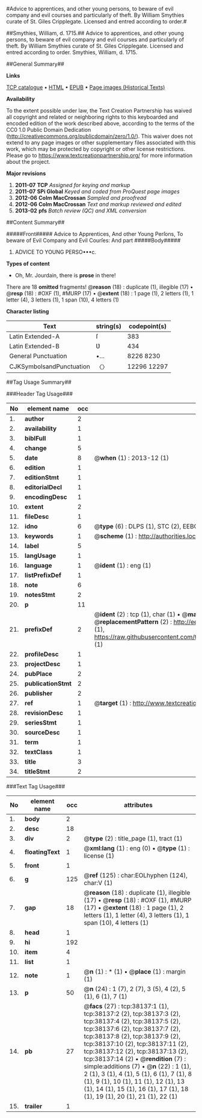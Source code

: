 #Advice to apprentices, and other young persons, to beware of evil company and evil courses and particularly of theft. By William Smythies curate of St. Giles Cripplegate. Licensed and entred according to order.#

##Smythies, William, d. 1715.##
Advice to apprentices, and other young persons, to beware of evil company and evil courses and particularly of theft. By William Smythies curate of St. Giles Cripplegate. Licensed and entred according to order.
Smythies, William, d. 1715.

##General Summary##

**Links**

[TCP catalogue](http://www.ota.ox.ac.uk/tcp/)  • 
[HTML](http://tei.it.ox.ac.uk/tcp/Texts-HTML/free/A60/A60680.html)  • 
[EPUB](http://tei.it.ox.ac.uk/tcp/Texts-EPUB/free/A60/A60680.epub) • 
[Page images (Historical Texts)](https://historicaltexts.jisc.ac.uk/eebo-99833659e)

**Availability**

To the extent possible under law, the Text Creation Partnership has waived all copyright and related or neighboring rights to this keyboarded and encoded edition of the work described above, according to the terms of the CC0 1.0 Public Domain Dedication (http://creativecommons.org/publicdomain/zero/1.0/). This waiver does not extend to any page images or other supplementary files associated with this work, which may be protected by copyright or other license restrictions. Please go to https://www.textcreationpartnership.org/ for more information about the project.

**Major revisions**

1. __2011-07__ __TCP__ *Assigned for keying and markup*
1. __2011-07__ __SPi Global__ *Keyed and coded from ProQuest page images*
1. __2012-06__ __Colm MacCrossan__ *Sampled and proofread*
1. __2012-06__ __Colm MacCrossan__ *Text and markup reviewed and edited*
1. __2013-02__ __pfs__ *Batch review (QC) and XML conversion*

##Content Summary##

#####Front#####
Advice to Apprentices, And other Young Perſons, To beware of Evil Company and Evil Courſes: And part
#####Body#####

1. ADVICE TO YOUNG PERSO•••c.

**Types of content**

  * Oh, Mr. Jourdain, there is **prose** in there!

There are 18 **omitted** fragments! 
 @__reason__ (18) : duplicate (1), illegible (17)  •  @__resp__ (18) : #OXF (1), #MURP (17)  •  @__extent__ (18) : 1 page (1), 2 letters (1), 1 letter (4), 3 letters (1), 1 span (10), 4 letters (1)

**Character listing**


|Text|string(s)|codepoint(s)|
|---|---|---|
|Latin Extended-A|ſ|383|
|Latin Extended-B|Ʋ|434|
|General Punctuation|•…|8226 8230|
|CJKSymbolsandPunctuation|〈〉|12296 12297|

##Tag Usage Summary##

###Header Tag Usage###

|No|element name|occ|attributes|
|---|---|---|---|
|1.|__author__|2||
|2.|__availability__|1||
|3.|__biblFull__|1||
|4.|__change__|5||
|5.|__date__|8| @__when__ (1) : 2013-12 (1)|
|6.|__edition__|1||
|7.|__editionStmt__|1||
|8.|__editorialDecl__|1||
|9.|__encodingDesc__|1||
|10.|__extent__|2||
|11.|__fileDesc__|1||
|12.|__idno__|6| @__type__ (6) : DLPS (1), STC (2), EEBO-CITATION (1), PROQUEST (1), VID (1)|
|13.|__keywords__|1| @__scheme__ (1) : http://authorities.loc.gov/ (1)|
|14.|__label__|5||
|15.|__langUsage__|1||
|16.|__language__|1| @__ident__ (1) : eng (1)|
|17.|__listPrefixDef__|1||
|18.|__note__|6||
|19.|__notesStmt__|2||
|20.|__p__|11||
|21.|__prefixDef__|2| @__ident__ (2) : tcp (1), char (1)  •  @__matchPattern__ (2) : ([0-9\-]+):([0-9IVX]+) (1), (.+) (1)  •  @__replacementPattern__ (2) : http://eebo.chadwyck.com/downloadtiff?vid=$1&page=$2 (1), https://raw.githubusercontent.com/textcreationpartnership/Texts/master/tcpchars.xml#$1 (1)|
|22.|__profileDesc__|1||
|23.|__projectDesc__|1||
|24.|__pubPlace__|2||
|25.|__publicationStmt__|2||
|26.|__publisher__|2||
|27.|__ref__|1| @__target__ (1) : http://www.textcreationpartnership.org/docs/. (1)|
|28.|__revisionDesc__|1||
|29.|__seriesStmt__|1||
|30.|__sourceDesc__|1||
|31.|__term__|1||
|32.|__textClass__|1||
|33.|__title__|3||
|34.|__titleStmt__|2||


###Text Tag Usage###

|No|element name|occ|attributes|
|---|---|---|---|
|1.|__body__|2||
|2.|__desc__|18||
|3.|__div__|2| @__type__ (2) : title_page (1), tract (1)|
|4.|__floatingText__|1| @__xml:lang__ (1) : eng (0)  •  @__type__ (1) : license (1)|
|5.|__front__|1||
|6.|__g__|125| @__ref__ (125) : char:EOLhyphen (124), char:V (1)|
|7.|__gap__|18| @__reason__ (18) : duplicate (1), illegible (17)  •  @__resp__ (18) : #OXF (1), #MURP (17)  •  @__extent__ (18) : 1 page (1), 2 letters (1), 1 letter (4), 3 letters (1), 1 span (10), 4 letters (1)|
|8.|__head__|1||
|9.|__hi__|192||
|10.|__item__|4||
|11.|__list__|1||
|12.|__note__|1| @__n__ (1) : * (1)  •  @__place__ (1) : margin (1)|
|13.|__p__|50| @__n__ (24) : 1 (7), 2 (7), 3 (5), 4 (2), 5 (1), 6 (1), 7 (1)|
|14.|__pb__|27| @__facs__ (27) : tcp:38137:1 (1), tcp:38137:2 (2), tcp:38137:3 (2), tcp:38137:4 (2), tcp:38137:5 (2), tcp:38137:6 (2), tcp:38137:7 (2), tcp:38137:8 (2), tcp:38137:9 (2), tcp:38137:10 (2), tcp:38137:11 (2), tcp:38137:12 (2), tcp:38137:13 (2), tcp:38137:14 (2)  •  @__rendition__ (7) : simple:additions (7)  •  @__n__ (22) : 1 (1), 2 (1), 3 (1), 4 (1), 5 (1), 6 (1), 7 (1), 8 (1), 9 (1), 10 (1), 11 (1), 12 (1), 13 (1), 14 (1), 15 (1), 16 (1), 17 (1), 18 (1), 19 (1), 20 (1), 21 (1), 22 (1)|
|15.|__trailer__|1||
